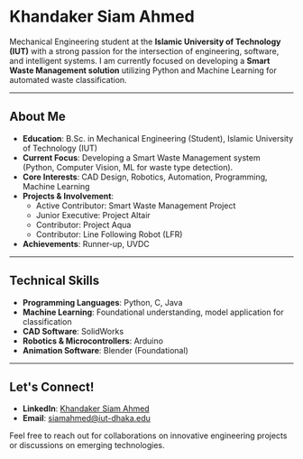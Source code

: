 # Khandaker Siam Ahmed

Mechanical Engineering student at the **Islamic University of Technology (IUT)** with a strong passion for the intersection of engineering, software, and intelligent systems. I am currently focused on developing a **Smart Waste Management solution** utilizing Python and Machine Learning for automated waste classification.

---

##  About Me

-  **Education**: B.Sc. in Mechanical Engineering (Student), Islamic University of Technology (IUT)
-  **Current Focus**: Developing a Smart Waste Management system (Python, Computer Vision, ML for waste type detection).
-  **Core Interests**: CAD Design, Robotics, Automation, Programming, Machine Learning
-  **Projects & Involvement**:
    - Active Contributor: Smart Waste Management Project
    - Junior Executive: Project Altair
    - Contributor: Project Aqua
    - Contributor: Line Following Robot (LFR)
-  **Achievements**: Runner-up, UVDC

---

##  Technical Skills

- **Programming Languages**: Python, C, Java
- **Machine Learning**: Foundational understanding, model application for classification
- **CAD Software**: SolidWorks
- **Robotics & Microcontrollers**: Arduino
- **Animation Software**: Blender (Foundational)

---

##  Let's Connect!

- **LinkedIn**: [Khandaker Siam Ahmed](https://www.linkedin.com/in/khandakersiamahmed/)
- **Email**: [siamahmed@iut-dhaka.edu](mailto:siamahmed@iut-dhaka.edu)

Feel free to reach out for collaborations on innovative engineering projects or discussions on emerging technologies.
